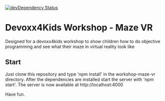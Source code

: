 [![devDependency Status](https://david-dm.org/Devoxx4KidsDE/workshop-maze-vr/dev-status.svg)](https://david-dm.org/Devoxx4KidsDE/workshop-maze-vr#info=devDependencies)

# Devoxx4Kids Workshop - Maze VR

Designed for a devoxx4kids workshop to show children how to do objective programming and see what their maze in virtual reality look like

## Start

Just clone this repository and type 'npm install' in the workshop-maze-vr directory. After the dependencies are installed start the server with 'npm start'.
The server is now available at http://localhost:4000

Have fun.
